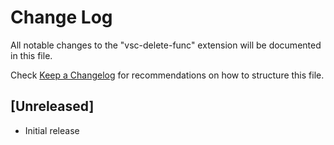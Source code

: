 # Change Log

All notable changes to the "vsc-delete-func" extension will be documented in this file.

Check [Keep a Changelog](http://keepachangelog.com/) for recommendations on how to structure this file.

## [Unreleased]

- Initial release